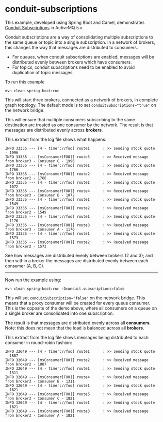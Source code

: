 # conduit-subscriptions

This example, developed using Spring Boot and Camel, demonstrates [Conduit Subscriptions][1] in ActiveMQ 5._x_.

Conduit subscriptions are a way of consolidating multiple subscriptions to the same queue or topic into a single subscription. In a network of brokers, this changes the way that messages are distributed to consumers.

- For queues, when conduit subscriptions are enabled, messages will be distributed evenly between brokers which have consumers.
- For topics, conduit subscriptions need to be enabled to avoid duplication of topic messages.

To run this example:

    mvn clean spring-boot:run

This will start three brokers, connected as a network of brokers, in complete graph topology. The default mode is to set `conduitSubscriptions="true"` on the network bridge.

This will ensure that multiple consumers subscribing to the same destination are treated as one consumer by the network. The result is that messages are distributed evenly across **brokers**.

This extract from the log file shows what happens:

    INFO 33335 --- [4 - timer://foo] route1      : >> Sending stock quote - 1996
    INFO 33335 --- [msConsumer[FOO]] route5      : >> Received message from broker3 - Consumer C - 1996
    INFO 33335 --- [4 - timer://foo] route1      : >> Sending stock quote - 1766
    INFO 33335 --- [msConsumer[FOO]] route2      : >> Received message from broker2 - 1766
    INFO 33335 --- [4 - timer://foo] route1      : >> Sending stock quote - 1072
    INFO 33335 --- [msConsumer[FOO]] route4      : >> Received message from broker3 - Consumer B - 1072
    INFO 33335 --- [4 - timer://foo] route1      : >> Sending stock quote - 1549
    INFO 33335 --- [msConsumer[FOO]] route2      : >> Received message from broker2 - 1549
    INFO 33335 --- [4 - timer://foo] route1      : >> Sending stock quote - 1176
    INFO 33335 --- [msConsumer[FOO]] route3      : >> Received message from broker3 - Consumer A - 1176
    INFO 33335 --- [4 - timer://foo] route1      : >> Sending stock quote - 1573
    INFO 33335 --- [msConsumer[FOO]] route2      : >> Received message from broker2 - 1573

See how messages are distributed evenly between brokers (2 and 3); and then within a broker the messages are distributed evenly between each consumer (A, B, C).

---

Now run the example using:

    mvn clean spring-boot:run -Dconduit.subscriptions=false

This will set `conduitSubscription="false"` on the network bridge. This means that a proxy consumer will be created for every queue consumer. This is the opposite of the demo above, where all consumers on a queue on a single broker are consolidated into one subscription. 

The result is that messages are distributed evenly across all **consumers**. Note: this does not mean that the load is balanced across all **brokers**. 

This extract from the log file shows messages being distributed to each consumer in round-robin fashion:

    INFO 32649 --- [4 - timer://foo] route1      : >> Sending stock quote - 1887
    INFO 32649 --- [msConsumer[FOO]] route2      : >> Received message from broker2 - 1887
    INFO 32649 --- [4 - timer://foo] route1      : >> Sending stock quote - 1311
    INFO 32649 --- [msConsumer[FOO]] route4      : >> Received message from broker3 - Consumer B - 1311
    INFO 32649 --- [4 - timer://foo] route1      : >> Sending stock quote - 1821
    INFO 32649 --- [msConsumer[FOO]] route5      : >> Received message from broker3 - Consumer C - 1821
    INFO 32649 --- [4 - timer://foo] route1      : >> Sending stock quote - 1821
    INFO 32649 --- [msConsumer[FOO]] route3      : >> Received message from broker3 - Consumer A - 1821

[1]: http://activemq.apache.org/networks-of-brokers.html

